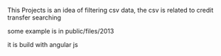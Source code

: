This Projects is an idea of filtering csv data,
the csv is related to credit transfer searching

some example is in public/files/2013

it is build with angular js
